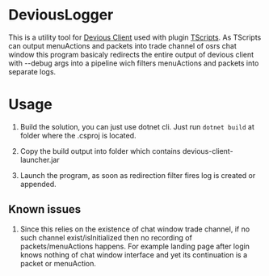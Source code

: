 # DeviousLogger

This is a utility tool for [Devious Client](https://github.com/jbx5/devious-client) used with plugin [TScripts](https://github.com/Tonic-Box/TScriptsRepository).
As TScripts can output menuActions and packets into trade channel of osrs chat window this program basicaly redirects the entire output of devious client with --debug args into a pipeline wich filters menuActions and packets into separate logs.

# Usage

1. Build the solution, you can just use dotnet cli. Just run ```dotnet build``` at folder where the .csproj is located.

2. Copy the build output into folder which contains devious-client-launcher.jar

3. Launch the program, as soon as redirection filter fires log is created or appended.

## Known issues

1. Since this relies on the existence of chat window trade channel, if no such channel exist/isInitialized then no recording of packets/menuActions happens.
   For example landing page after login knows nothing of chat window interface and yet its continuation is a packet or menuAction.
